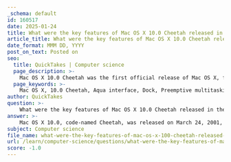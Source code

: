 ```yaml
---
_schema: default
id: 160517
date: 2025-01-24
title: What were the key features of Mac OS X 10.0 Cheetah released in the mid-2000s?
article_title: What were the key features of Mac OS X 10.0 Cheetah released in the mid-2000s?
date_format: MMM DD, YYYY
post_on_text: Posted on
seo:
  title: QuickTakes | Computer science
  page_description: >-
    Mac OS X 10.0 Cheetah was the first official release of Mac OS X, featuring the Aqua user interface, the Dock, preemptive multitasking, protected memory, built-in applications, and support for the Classic environment, marking a significant advancement in Apple's operating system.
  page_keywords: >-
    Mac OS X, 10.0 Cheetah, Aqua interface, Dock, Preemptive multitasking, Protected memory, Built-in applications, Classic environment, system requirements, Apple operating system
author: QuickTakes
question: >-
    What were the key features of Mac OS X 10.0 Cheetah released in the mid-2000s?
answer: >-
    Mac OS X 10.0, code-named Cheetah, was released on March 24, 2001, and marked a significant milestone in Apple's operating system history as it was the first official release of Mac OS X following the Public Beta. Here are the key features of Mac OS X 10.0 Cheetah:\n\n1. **Aqua User Interface**: Cheetah introduced the Aqua interface, which was a visually appealing design featuring translucent menus, drop shadows, and a vibrant color palette. This interface was a departure from the previous Mac OS and aimed to provide a more modern and user-friendly experience.\n\n2. **The Dock**: A new feature that allowed users to organize and access applications easily. The Dock provided a space for frequently used applications and documents, enhancing user productivity.\n\n3. **Preemptive Multitasking**: This technology allowed the operating system to manage multiple tasks more efficiently, improving overall system responsiveness and performance.\n\n4. **Protected Memory**: Cheetah introduced protected memory, which helped prevent applications from interfering with each other, thereby increasing system stability.\n\n5. **Built-in Applications**: The operating system came with several built-in applications, including Mail, Address Book, and TextEdit, which provided users with essential tools right out of the box.\n\n6. **Support for Classic Environment**: Users could run Mac OS 9 applications in a Classic environment, allowing for a smoother transition for those who were still reliant on older software.\n\n7. **System Requirements**: Cheetah required a minimum of 128 MB of RAM, which was relatively high for the time, but it allowed the OS to utilize its features effectively.\n\n8. **Lack of Some Features**: While Cheetah was a significant advancement, it lacked certain features that users had come to expect, such as DVD support and native third-party applications, which led to mixed reviews regarding its readiness for the masses.\n\nOverall, Mac OS X 10.0 Cheetah laid the groundwork for future versions of macOS, introducing a new era of operating systems for Apple that emphasized both aesthetics and functionality.
subject: Computer science
file_name: what-were-the-key-features-of-mac-os-x-100-cheetah-released-in-the-mid2000s.md
url: /learn/computer-science/questions/what-were-the-key-features-of-mac-os-x-100-cheetah-released-in-the-mid2000s
score: -1.0
---
```


&nbsp;